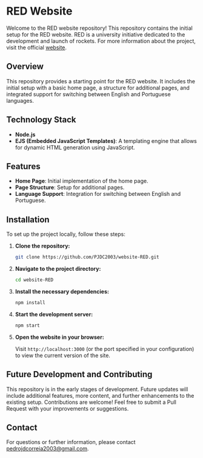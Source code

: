 # RED Website

Welcome to the RED website repository! This repository contains the initial setup for the RED website. RED is a university initiative dedicated to the development and launch of rockets. For more information about the project, visit the official [website](https://aerotec.pt/red).

## Overview

This repository provides a starting point for the RED website. It includes the initial setup with a basic home page, a structure for additional pages, and integrated support for switching between English and Portuguese languages.

## Technology Stack

- **Node.js**
- **EJS (Embedded JavaScript Templates)**: A templating engine that allows for dynamic HTML generation using JavaScript.

## Features

- **Home Page**: Initial implementation of the home page.
- **Page Structure**: Setup for additional pages.
- **Language Support**: Integration for switching between English and Portuguese.

## Installation

To set up the project locally, follow these steps:

1. **Clone the repository:**

   ```bash
   git clone https://github.com/PJDC2003/website-RED.git
   ```

2. **Navigate to the project directory:**

   ```bash
   cd website-RED
   ```

3. **Install the necessary dependencies:**

   ```bash
   npm install
   ```

4. **Start the development server:**

   ```bash
   npm start
   ```

5. **Open the website in your browser:**

   Visit `http://localhost:3000` (or the port specified in your configuration) to view the current version of the site.

## Future Development and Contributing

This repository is in the early stages of development. Future updates will include additional features, more content, and further enhancements to the existing setup.
Contributions are welcome! Feel free to submit a Pull Request with your improvements or suggestions.

## Contact

For questions or further information, please contact [pedrojdcorreia2003@gmail.com](mailto:pedrojdcorreia2003@gmail.com).
